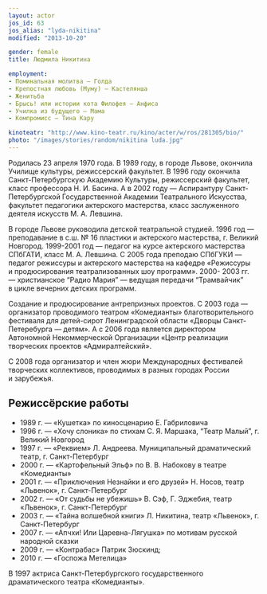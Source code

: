 ```yaml
---
layout: actor
jos_id: 63
jos_alias: "lyda-nikitina"
modified: "2013-10-20"

gender: female
title: Людмила Никитина

employment:
- Поминальная молитва — Голда
- Крепостная любовь (Муму) — Кастелянша
- Женитьба
- Брысь! или истории кота Филофея — Анфиса
- Училка из будущего — Мама
- Компромисс — Тина Кару

kinoteatr: "http://www.kino-teatr.ru/kino/acter/w/ros/281305/bio/"
photo: "/images/stories/random/nikitina luda.jpg"
---
```


Родилась 23 апреля 1970 года. В 1989 году, в городе Львове, окончила Училище культуры, режиссерский факультет. В 1996 году окончила Санкт-Петербургскую Академию Культуры, режиссерский факультет, класс профессора Н. И. Басина. А в 2002 году — Аспирантуру Санкт-Петербургской Государственной Академии Театрального Искусства, факультет педагогики актерского мастерства, класс заслуженного деятеля искусств М. А. Левшина.

В городе Львове руководила детской театральной студией. 1996 год — преподавание в с.ш. № 16 пластики и актерского мастерства, г. Великий Новгород. 1999-2001 год — педагог на курсе актерского мастерства СПбГАТИ, класс М. А. Левшина. C 2005 года преподаю СПбГУКИ — педагог режиссуры и актерского мастерства на кафедре «Режиссуры и продюсирования театрализованных шоу программ». 2000- 2003 гг. — христианское “Радио Мария” — ведущая передачи “Трамвайчик” в цикле вечерних детских программ.

Создание и продюсирование антрепризных проектов. С 2003 года — организатор проводимого театром «Комедианты» благотворительного фестиваля для детей-сирот Ленинградской области «Дворцы Санкт-Петеребурга — детям». А с 2006 года является директором Автономной Некоммерческой Организации «Центр реализации творческих проектов «Адмиралтейский».

С 2008 года организатор и член жюри Международных фестивалей творческих коллективов, проводимых в разных городах России и зарубежья.

## Режиссёрские работы

- 1989 г. — «Кушетка» по киносценарию Е. Габриловича
- 1996 г. — «Хочу слоника» по стихам С. Я. Маршака, “Театр Малый”, г. Великий Новгород
- 1997 г. — «Реквием» Л. Андреева. Муниципальный драматический театр, г. Санкт-Петербург
- 2000 г. — «Картофельный Эльф» по В. В. Набокову в театре «Комедианты»
- 2001 г. — «Приключения Незнайки и его друзей» Н. Носов, театр «Львенок», г. Санкт-Петербург
- 2002 г. — «От судьбы не убежишь» В. Сэф, Г. Эджебия, театр «Львенок», г. Санкт-Петербург
- 2003 г. — «Тайна волшебной книги» Л. Никитина, театр «Львенок», г. Санкт-Петербург
- 2007 г. — «Апчхи! Или Царевна-Лягушка» по мотивам русской народной сказки
- 2009 г. — «Контрабас» Патрик Зюскинд;
- 2010 г. — «Госпожа Метелица»

В 1997 актриса Санкт-Петербургского государственного драматического театра «Комедианты».